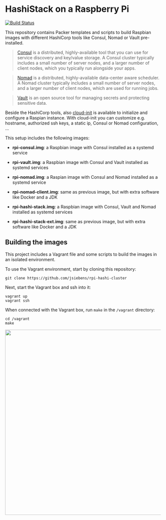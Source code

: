 # HashiStack on a Raspberry Pi

[![Build Status](https://travis-ci.org/jsiebens/rpi-hashistack.svg?branch=master)](https://travis-ci.org/jsiebens/rpi-hashistack)

This repository contains Packer templates and scripts to build Raspbian images with different HashiCorp tools like Consul, Nomad or Vault pre-installed.

>[Consul](https://www.consul.io/) is a distributed, highly-available tool that you can use for service discovery and key/value storage. A Consul cluster typically includes a small number of server nodes, and a larger number of client nodes, which you typically run alongside your apps.

>[Nomad](https://www.nomadproject.io/) is a distributed, highly-available data-center aware scheduler. A Nomad cluster typically includes a small number of server nodes, and a larger number of client nodes, which are used for running jobs.

>[Vault](https://www.vaultproject.io/) is an open source tool for managing secrets and protecting sensitive data.

Beside the HashiCorp tools, also [cloud-init](https://cloudinit.readthedocs.io/en/18.3/) is available to initialize and configure a Raspian instance. With cloud-init you can customize e.g. hostname, authorized ssh keys, a static ip, Consul or Nomad configuration, ... 

This setup includes the following images:

- __rpi-consul.img__: a Raspbian image with Consul installed as a systemd service

- __rpi-vault.img__: a Raspbian image with Consul and Vault installed as systemd services

- __rpi-nomad.img__: a Raspian image with Consul and Nomad installed as a systemd service

- __rpi-nomad-client.img__: same as previous image, but with extra software like Docker and a JDK

- __rpi-hashi-stack.img__: a Raspbian image with Consul, Vault and Nomad installed as systemd services

- __rpi-hashi-stack-ext.img__: same as previous image, but with extra software like Docker and a JDK

## Building the images

This project includes a Vagrant file and some scripts to build the images in an isolated environment.

To use the Vagrant environment, start by cloning this repository:

```
git clone https://github.com/jsiebens/rpi-hashi-cluster
```

Next, start the Vagrant box and ssh into it:

```
vagrant up
vagrant ssh
```

When connected with the Vagrant box, run `make` in the `/vagrant` directory:

```
cd /vagrant
make
```

<a href="https://asciinema.org/a/Cs6xArNOR1V66mNvcLTbhWVmh"><img src="https://asciinema.org/a/Cs6xArNOR1V66mNvcLTbhWVmh.svg" width="600"/></a>
